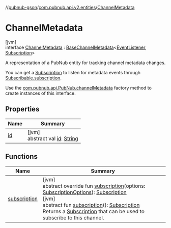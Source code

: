 //[pubnub-gson](../../../index.md)/[com.pubnub.api.v2.entities](../index.md)/[ChannelMetadata](index.md)

# ChannelMetadata

[jvm]\
interface [ChannelMetadata](index.md) : [BaseChannelMetadata](../../../../pubnub-gson/com.pubnub.api.v2.entities/-base-channel-metadata/index.md)&lt;[EventListener](../../com.pubnub.api.v2.callbacks/-event-listener/index.md), [Subscription](../../com.pubnub.api.v2.subscriptions/-subscription/index.md)&gt; 

A representation of a PubNub entity for tracking channel metadata changes.

You can get a [Subscription](../../com.pubnub.api.v2.subscriptions/-subscription/index.md) to listen for metadata events through [Subscribable.subscription](../../../../pubnub-gson/com.pubnub.api.v2.entities/-subscribable/subscription.md).

Use the [com.pubnub.api.PubNub.channelMetadata](../../com.pubnub.api/-pub-nub/channel-metadata.md) factory method to create instances of this interface.

## Properties

| Name | Summary |
|---|---|
| [id](index.md#-1110608479%2FProperties%2F-395131529) | [jvm]<br>abstract val [id](index.md#-1110608479%2FProperties%2F-395131529): [String](https://kotlinlang.org/api/latest/jvm/stdlib/kotlin/-string/index.html) |

## Functions

| Name | Summary |
|---|---|
| [subscription](index.md#695905877%2FFunctions%2F-395131529) | [jvm]<br>abstract override fun [subscription](index.md#695905877%2FFunctions%2F-395131529)(options: [SubscriptionOptions](../../../../pubnub-gson/com.pubnub.api.v2.subscriptions/-subscription-options/index.md)): [Subscription](../../com.pubnub.api.v2.subscriptions/-subscription/index.md)<br>[jvm]<br>abstract fun [subscription](subscription.md)(): [Subscription](../../com.pubnub.api.v2.subscriptions/-subscription/index.md)<br>Returns a [Subscription](../../com.pubnub.api.v2.subscriptions/-subscription/index.md) that can be used to subscribe to this channel. |
